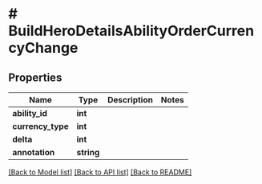 # # BuildHeroDetailsAbilityOrderCurrencyChange

## Properties

Name | Type | Description | Notes
------------ | ------------- | ------------- | -------------
**ability_id** | **int** |  |
**currency_type** | **int** |  |
**delta** | **int** |  |
**annotation** | **string** |  |

[[Back to Model list]](../../README.md#models) [[Back to API list]](../../README.md#endpoints) [[Back to README]](../../README.md)
